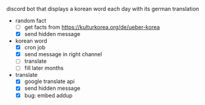 discord bot that displays a korean word each day with its german translation

- random fact
  - [ ] get facts from https://kulturkorea.org/de/ueber-korea
  - [x] send hidden message
- korean word
  - [x] cron job
  - [x] send message in right channel
  - [ ] translate
  - [ ] fill later months
- translate
  - [x] google translate api
  - [x] send hidden message
  - [x] bug: embed addup

